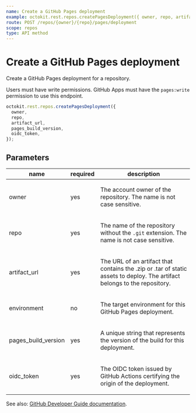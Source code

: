 ```yaml
---
name: Create a GitHub Pages deployment
example: octokit.rest.repos.createPagesDeployment({ owner, repo, artifact_url, pages_build_version, oidc_token })
route: POST /repos/{owner}/{repo}/pages/deployment
scope: repos
type: API method
---
```


# Create a GitHub Pages deployment

Create a GitHub Pages deployment for a repository.

Users must have write permissions. GitHub Apps must have the `pages:write` permission to use this endpoint.

```js
octokit.rest.repos.createPagesDeployment({
  owner,
  repo,
  artifact_url,
  pages_build_version,
  oidc_token,
});
```

## Parameters

<table>
  <thead>
    <tr>
      <th>name</th>
      <th>required</th>
      <th>description</th>
    </tr>
  </thead>
  <tbody>
    <tr><td>owner</td><td>yes</td><td>

The account owner of the repository. The name is not case sensitive.

</td></tr>
<tr><td>repo</td><td>yes</td><td>

The name of the repository without the `.git` extension. The name is not case sensitive.

</td></tr>
<tr><td>artifact_url</td><td>yes</td><td>

The URL of an artifact that contains the .zip or .tar of static assets to deploy. The artifact belongs to the repository.

</td></tr>
<tr><td>environment</td><td>no</td><td>

The target environment for this GitHub Pages deployment.

</td></tr>
<tr><td>pages_build_version</td><td>yes</td><td>

A unique string that represents the version of the build for this deployment.

</td></tr>
<tr><td>oidc_token</td><td>yes</td><td>

The OIDC token issued by GitHub Actions certifying the origin of the deployment.

</td></tr>
  </tbody>
</table>

See also: [GitHub Developer Guide documentation](https://docs.github.com/rest/pages/pages#create-a-github-pages-deployment).
